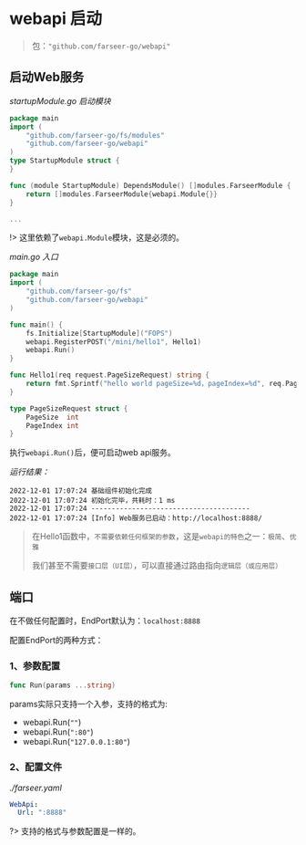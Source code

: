 # webapi 启动
> 包：`"github.com/farseer-go/webapi"`

## 启动Web服务
_startupModule.go 启动模块_
```go
package main
import (
    "github.com/farseer-go/fs/modules"
    "github.com/farseer-go/webapi"
)
type StartupModule struct {
}

func (module StartupModule) DependsModule() []modules.FarseerModule {
	return []modules.FarseerModule{webapi.Module{}}
}

...
```
!> 这里依赖了`webapi.Module`模块，这是必须的。

_main.go 入口_
```go
package main
import (
	"github.com/farseer-go/fs"
	"github.com/farseer-go/webapi"
)

func main() {
	fs.Initialize[StartupModule]("FOPS")
	webapi.RegisterPOST("/mini/hello1", Hello1)
	webapi.Run()
}

func Hello1(req request.PageSizeRequest) string {
	return fmt.Sprintf("hello world pageSize=%d，pageIndex=%d", req.PageSize, req.PageIndex)
}

type PageSizeRequest struct {
	PageSize  int
	PageIndex int
}
```

执行`webapi.Run()`后，便可启动web api服务。

_运行结果：_

```
2022-12-01 17:07:24 基础组件初始化完成
2022-12-01 17:07:24 初始化完毕，共耗时：1 ms 
2022-12-01 17:07:24 ---------------------------------------
2022-12-01 17:07:24 [Info] Web服务已启动：http://localhost:8888/
```

> 在Hello1函数中，`不需要依赖任何框架的参数`，这是`webapi的特色`之一：`极简`、`优雅`
> 
> 我们甚至不需要`接口层（UI层）`，可以直接通过路由指向`逻辑层（或应用层）`

## 端口

在不做任何配置时，EndPort默认为：`localhost:8888`

配置EndPort的两种方式：

### 1、参数配置
```go
func Run(params ...string)
```
params实际只支持一个入参，支持的格式为:
- webapi.Run(`""`)
- webapi.Run(`":80"`)
- webapi.Run(`"127.0.0.1:80"`)

### 2、配置文件
_./farseer.yaml_
```yaml
WebApi:
  Url: ":8888"
```
?> 支持的格式与参数配置是一样的。